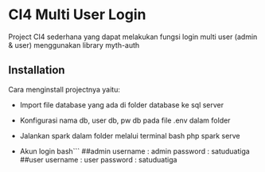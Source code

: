 # CI4 Multi User Login

Project CI4 sederhana yang dapat melakukan fungsi login multi user (admin & user) menggunakan library myth-auth


## Installation

Cara menginstall projectnya yaitu:
- Import file database yang ada di folder database ke sql server 
- Konfigurasi nama db, user db, pw db pada file .env dalam folder
- Jalankan spark dalam folder melalui terminal
bash
  php spark serve

- Akun login
bash```
   ##admin
   username : admin
   password : satuduatiga
   ##user
   username : user
   password : satuduatiga
